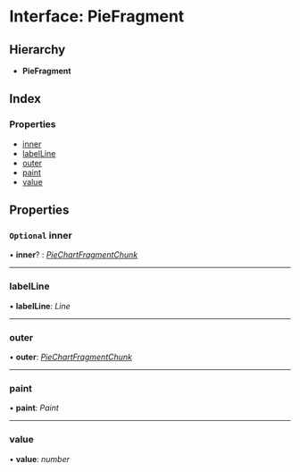 # Interface: PieFragment

## Hierarchy

* **PieFragment**

## Index

### Properties

* [inner](piefragment.md#optional-inner)
* [labelLine](piefragment.md#labelline)
* [outer](piefragment.md#outer)
* [paint](piefragment.md#paint)
* [value](piefragment.md#value)

## Properties

### `Optional` inner

• **inner**? : *[PieChartFragmentChunk](piechartfragmentchunk.md)*

___

###  labelLine

• **labelLine**: *Line*

___

###  outer

• **outer**: *[PieChartFragmentChunk](piechartfragmentchunk.md)*

___

###  paint

• **paint**: *Paint*

___

###  value

• **value**: *number*

